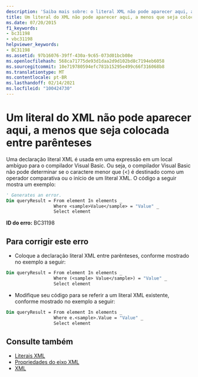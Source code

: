 ```yaml
---
description: 'Saiba mais sobre: o literal XML não pode aparecer aqui, a menos que seja colocado entre parênteses'
title: Um literal do XML não pode aparecer aqui, a menos que seja colocada entre parênteses
ms.date: 07/20/2015
f1_keywords:
- bc31198
- vbc31198
helpviewer_keywords:
- BC31198
ms.assetid: 97b16076-39ff-430a-9c65-073d01bcb08e
ms.openlocfilehash: 568ca71775de93d1daa2d9d102bd8c7194eb6058
ms.sourcegitcommit: 10e719780594efc781b15295e499c66f316068b8
ms.translationtype: MT
ms.contentlocale: pt-BR
ms.lasthandoff: 02/14/2021
ms.locfileid: "100424730"
---
```

# <a name="xml-literal-cannot-appear-here-unless-it-is-enclosed-in-parentheses"></a>Um literal do XML não pode aparecer aqui, a menos que seja colocada entre parênteses

Uma declaração literal XML é usada em uma expressão em um local ambíguo para o compilador Visual Basic. Ou seja, o compilador Visual Basic não pode determinar se o caractere menor que (<) é destinado como um operador comparativa ou o início de um literal XML. O código a seguir mostra um exemplo:  

```vb  
' Generates an error.  
Dim queryResult = From element In elements _  
                  Where <sample>Value</sample> = "Value" _  
                  Select element  
```  
  
 **ID do erro:** BC31198  
  
## <a name="to-correct-this-error"></a>Para corrigir este erro  
  
- Coloque a declaração literal XML entre parênteses, conforme mostrado no exemplo a seguir:  
  
```vb  
Dim queryResult = From element In elements _  
                  Where (<sample> Value</sample>) = "Value" _  
                  Select element  
```  
  
- Modifique seu código para se referir a um literal XML existente, conforme mostrado no exemplo a seguir:  
  
```vb  
Dim queryResult = From element In elements _  
                  Where e.<sample>.Value = "Value" _  
                  Select element  
```  
  
## <a name="see-also"></a>Consulte também

- [Literais XML](../language-reference/xml-literals/index.md)
- [Propriedades do eixo XML](../language-reference/xml-axis/index.md)
- [XML](../programming-guide/language-features/xml/index.md)
